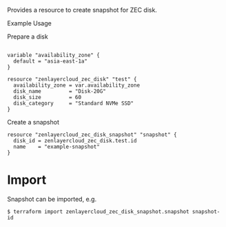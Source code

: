 Provides a resource to create snapshot for ZEC disk.

Example Usage

Prepare a disk

```hcl

variable "availability_zone" {
  default = "asia-east-1a"
}

resource "zenlayercloud_zec_disk" "test" {
  availability_zone = var.availability_zone
  disk_name         = "Disk-20G"
  disk_size         = 60
  disk_category     = "Standard NVMe SSD"
}
```

Create a snapshot

```hcl
resource "zenlayercloud_zec_disk_snapshot" "snapshot" {
  disk_id = zenlayercloud_zec_disk.test.id
  name    = "example-snapshot"
}
```

# Import

Snapshot can be imported, e.g.

```
$ terraform import zenlayercloud_zec_disk_snapshot.snapshot snapshot-id
```
